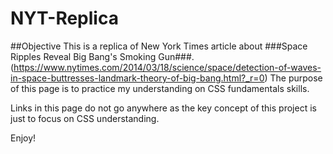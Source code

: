 # NYT-Replica

##Objective
This is a replica of New York Times article about ###Space Ripples Reveal Big Bang's Smoking Gun###. (https://www.nytimes.com/2014/03/18/science/space/detection-of-waves-in-space-buttresses-landmark-theory-of-big-bang.html?_r=0)
The purpose of this page is to practice my understanding on CSS fundamentals skills.

Links in this page do not go anywhere as the key concept of this project is just to focus on CSS understanding.

Enjoy!